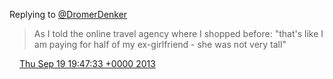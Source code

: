 Replying to [@DromerDenker](https://twitter.com/DromerDenker/status/380775997605691392)

> As I told the online travel agency where I shopped before: "that's like I am paying for half of my ex\-girlfriend \- she was not very tall"

<img src="../../media/tweet.ico" width="12" /> [Thu Sep 19 19:47:33 +0000 2013](https://twitter.com/DromerDenker/status/380780219373993984)